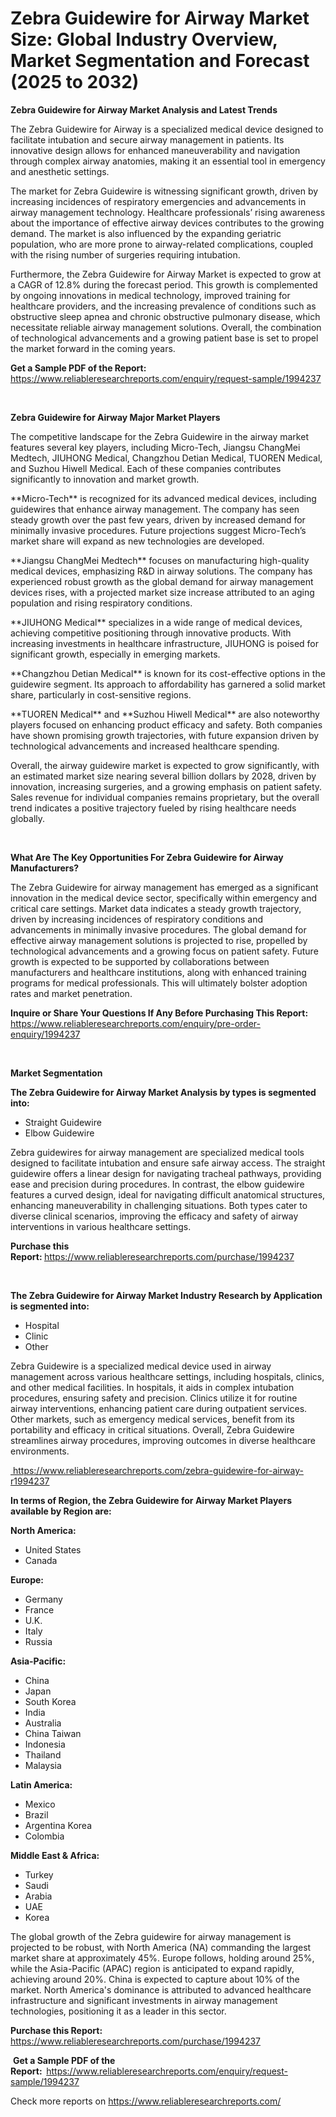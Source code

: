 <p><h1>Zebra Guidewire for Airway Market Size: Global Industry Overview, Market Segmentation and Forecast (2025 to 2032)</h1></p><p><strong>Zebra Guidewire for Airway Market Analysis and Latest Trends</strong></p>
<p><p>The Zebra Guidewire for Airway is a specialized medical device designed to facilitate intubation and secure airway management in patients. Its innovative design allows for enhanced maneuverability and navigation through complex airway anatomies, making it an essential tool in emergency and anesthetic settings. </p><p>The market for Zebra Guidewire is witnessing significant growth, driven by increasing incidences of respiratory emergencies and advancements in airway management technology. Healthcare professionals’ rising awareness about the importance of effective airway devices contributes to the growing demand. The market is also influenced by the expanding geriatric population, who are more prone to airway-related complications, coupled with the rising number of surgeries requiring intubation.</p><p>Furthermore, the Zebra Guidewire for Airway Market is expected to grow at a CAGR of 12.8% during the forecast period. This growth is complemented by ongoing innovations in medical technology, improved training for healthcare providers, and the increasing prevalence of conditions such as obstructive sleep apnea and chronic obstructive pulmonary disease, which necessitate reliable airway management solutions. Overall, the combination of technological advancements and a growing patient base is set to propel the market forward in the coming years.</p></p>
<p><strong>Get a Sample PDF of the Report:&nbsp;</strong> <a href="https://www.reliableresearchreports.com/enquiry/request-sample/1994237?utm_campaign=3257&utm_medium=2&utm_source=Github&utm_content=ia&utm_term=05032025&utm_id=zebra-guidewire-for-airway">https://www.reliableresearchreports.com/enquiry/request-sample/1994237</a></p>
<p>&nbsp;</p>
<p><strong>Zebra Guidewire for Airway Major Market Players</strong></p>
<p><p>The competitive landscape for the Zebra Guidewire in the airway market features several key players, including Micro-Tech, Jiangsu ChangMei Medtech, JIUHONG Medical, Changzhou Detian Medical, TUOREN Medical, and Suzhou Hiwell Medical. Each of these companies contributes significantly to innovation and market growth.</p><p>**Micro-Tech** is recognized for its advanced medical devices, including guidewires that enhance airway management. The company has seen steady growth over the past few years, driven by increased demand for minimally invasive procedures. Future projections suggest Micro-Tech’s market share will expand as new technologies are developed.</p><p>**Jiangsu ChangMei Medtech** focuses on manufacturing high-quality medical devices, emphasizing R&D in airway solutions. The company has experienced robust growth as the global demand for airway management devices rises, with a projected market size increase attributed to an aging population and rising respiratory conditions.</p><p>**JIUHONG Medical** specializes in a wide range of medical devices, achieving competitive positioning through innovative products. With increasing investments in healthcare infrastructure, JIUHONG is poised for significant growth, especially in emerging markets.</p><p>**Changzhou Detian Medical** is known for its cost-effective options in the guidewire segment. Its approach to affordability has garnered a solid market share, particularly in cost-sensitive regions. </p><p>**TUOREN Medical** and **Suzhou Hiwell Medical** are also noteworthy players focused on enhancing product efficacy and safety. Both companies have shown promising growth trajectories, with future expansion driven by technological advancements and increased healthcare spending.</p><p>Overall, the airway guidewire market is expected to grow significantly, with an estimated market size nearing several billion dollars by 2028, driven by innovation, increasing surgeries, and a growing emphasis on patient safety. Sales revenue for individual companies remains proprietary, but the overall trend indicates a positive trajectory fueled by rising healthcare needs globally.</p></p>
<p>&nbsp;</p>
<p><strong>What Are The Key Opportunities For Zebra Guidewire for Airway Manufacturers?</strong></p>
<p><p>The Zebra Guidewire for airway management has emerged as a significant innovation in the medical device sector, specifically within emergency and critical care settings. Market data indicates a steady growth trajectory, driven by increasing incidences of respiratory conditions and advancements in minimally invasive procedures. The global demand for effective airway management solutions is projected to rise, propelled by technological advancements and a growing focus on patient safety. Future growth is expected to be supported by collaborations between manufacturers and healthcare institutions, along with enhanced training programs for medical professionals. This will ultimately bolster adoption rates and market penetration.</p></p>
<p><strong>Inquire or Share Your Questions If Any Before Purchasing This Report:</strong> <a href="https://www.reliableresearchreports.com/enquiry/pre-order-enquiry/1994237?utm_campaign=3257&utm_medium=2&utm_source=Github&utm_content=ia&utm_term=05032025&utm_id=zebra-guidewire-for-airway">https://www.reliableresearchreports.com/enquiry/pre-order-enquiry/1994237</a></p>
<p>&nbsp;</p>
<p><strong>Market Segmentation</strong></p>
<p><strong>The Zebra Guidewire for Airway Market Analysis by types is segmented into:</strong></p>
<p><ul><li>Straight Guidewire</li><li>Elbow Guidewire</li></ul></p>
<p><p>Zebra guidewires for airway management are specialized medical tools designed to facilitate intubation and ensure safe airway access. The straight guidewire offers a linear design for navigating tracheal pathways, providing ease and precision during procedures. In contrast, the elbow guidewire features a curved design, ideal for navigating difficult anatomical structures, enhancing maneuverability in challenging situations. Both types cater to diverse clinical scenarios, improving the efficacy and safety of airway interventions in various healthcare settings.</p></p>
<p><strong>Purchase this Report:&nbsp;</strong><a href="https://www.reliableresearchreports.com/purchase/1994237?utm_campaign=3257&utm_medium=2&utm_source=Github&utm_content=ia&utm_term=05032025&utm_id=zebra-guidewire-for-airway">https://www.reliableresearchreports.com/purchase/1994237</a></p>
<p>&nbsp;</p>
<p><strong>The Zebra Guidewire for Airway Market Industry Research by Application is segmented into:</strong></p>
<p><ul><li>Hospital</li><li>Clinic</li><li>Other</li></ul></p>
<p><p>Zebra Guidewire is a specialized medical device used in airway management across various healthcare settings, including hospitals, clinics, and other medical facilities. In hospitals, it aids in complex intubation procedures, ensuring safety and precision. Clinics utilize it for routine airway interventions, enhancing patient care during outpatient services. Other markets, such as emergency medical services, benefit from its portability and efficacy in critical situations. Overall, Zebra Guidewire streamlines airway procedures, improving outcomes in diverse healthcare environments.</p></p>
<p><a href="https://www.reliableresearchreports.com/zebra-guidewire-for-airway-r1994237?utm_campaign=3257&utm_medium=2&utm_source=Github&utm_content=ia&utm_term=05032025&utm_id=zebra-guidewire-for-airway">&nbsp;https://www.reliableresearchreports.com/zebra-guidewire-for-airway-r1994237</a></p>
<p><strong>In terms of Region, the Zebra Guidewire for Airway Market Players available by Region are:</strong></p>
<p>
    <p> <strong> North America: </strong>
        <ul>
            <li>United States</li>
            <li>Canada</li>
        </ul>
        </p> 
    <p> <strong> Europe: </strong>
        <ul>
            <li>Germany</li>
            <li>France</li>
            <li>U.K.</li>
            <li>Italy</li>
            <li>Russia</li>
        </ul>
        </p> 
    <p> <strong> Asia-Pacific: </strong>
        <ul>
            <li>China</li>
            <li>Japan</li>
            <li>South Korea</li>
            <li>India</li>
            <li>Australia</li>
            <li>China Taiwan</li>
            <li>Indonesia</li>
            <li>Thailand</li>
            <li>Malaysia</li>
        </ul>
        </p> 
    <p> <strong> Latin America: </strong>
        <ul>
            <li>Mexico</li>
            <li>Brazil</li>
            <li>Argentina Korea</li>
            <li>Colombia</li>
        </ul>
        </p> 
    <p> <strong> Middle East & Africa: </strong>
        <ul>
            <li>Turkey</li>
            <li>Saudi</li>
            <li>Arabia</li>
            <li>UAE</li>
            <li>Korea</li>
        </ul>
    </p>
    </p>
<p><p>The global growth of the Zebra guidewire for airway management is projected to be robust, with North America (NA) commanding the largest market share at approximately 45%. Europe follows, holding around 25%, while the Asia-Pacific (APAC) region is anticipated to expand rapidly, achieving around 20%. China is expected to capture about 10% of the market. North America's dominance is attributed to advanced healthcare infrastructure and significant investments in airway management technologies, positioning it as a leader in this sector.</p></p>
<p><strong>Purchase this Report: </strong><a href="https://www.reliableresearchreports.com/purchase/1994237?utm_campaign=3257&utm_medium=2&utm_source=Github&utm_content=ia&utm_term=05032025&utm_id=zebra-guidewire-for-airway">https://www.reliableresearchreports.com/purchase/1994237</a></p>
<p>&nbsp;<strong>Get a Sample PDF of the Report:&nbsp;&nbsp;</strong><a href="https://www.reliableresearchreports.com/enquiry/request-sample/1994237?utm_campaign=3257&utm_medium=2&utm_source=Github&utm_content=ia&utm_term=05032025&utm_id=zebra-guidewire-for-airway">https://www.reliableresearchreports.com/enquiry/request-sample/1994237</a></p>
<p><strong></strong></p>
<p>Check more reports on <a href="https://www.reliableresearchreports.com/?utm_campaign=3257&utm_medium=2&utm_source=Github&utm_content=ia&utm_term=05032025&utm_id=zebra-guidewire-for-airway">https://www.reliableresearchreports.com/</a></p>